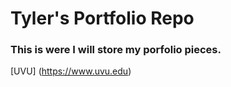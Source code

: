# Tyler's Portfolio Repo
### This is were I will store my porfolio pieces.
[UVU] (https://www.uvu.edu)
